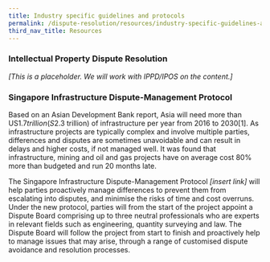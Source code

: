```yaml
---
title: Industry specific guidelines and protocols
permalink: /dispute-resolution/resources/industry-specific-guidelines-and-protocols/
third_nav_title: Resources
---
```

### Intellectual Property Dispute Resolution

*[This is a placeholder. We will work with IPPD/IPOS on the content.]*

### Singapore Infrastructure Dispute-Management Protocol

Based on an Asian Development Bank report, Asia will need more than US$1.7 trillion (S$2.3 trillion) of infrastructure per year from 2016 to 2030[1]. As infrastructure projects are typically complex and involve multiple parties, differences and disputes are sometimes unavoidable and can result in delays and higher costs, if not managed well. It was found that infrastructure, mining and oil and gas projects have on average cost 80% more than budgeted and run 20 months late.

The Singapore Infrastructure Dispute-Management Protocol *[insert link]* will help parties proactively manage differences to prevent them from escalating into disputes, and minimise the risks of time and cost overruns. Under the new protocol, parties will from the start of the project appoint a Dispute Board comprising up to three neutral professionals who are experts in relevant fields such as engineering, quantity surveying and law. The Dispute Board will follow the project from start to finish and proactively help to manage issues that may arise, through a range of customised dispute avoidance and resolution processes.

